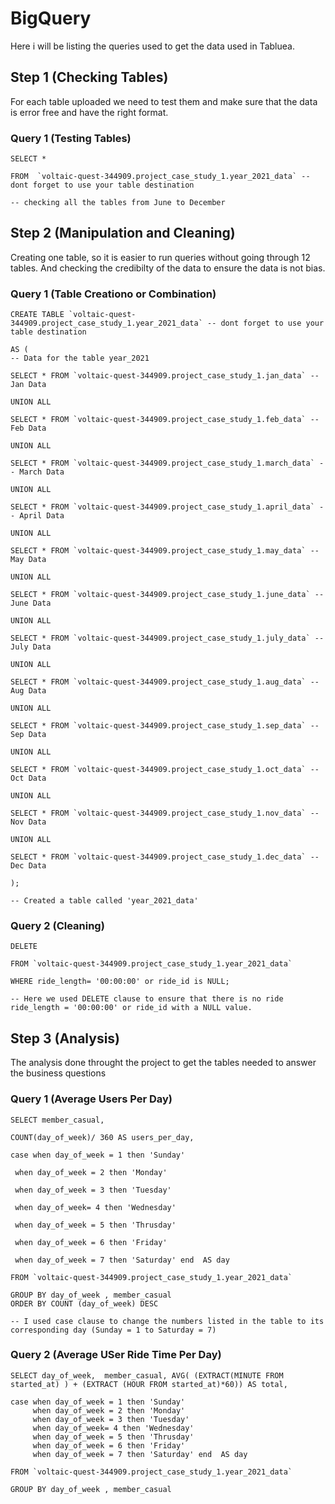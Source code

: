 # BigQuery

Here i will be listing the queries used to get the data used in Tabluea.

## Step 1 (Checking Tables)

For each table uploaded we need to test them and make sure that the data is error free and have the right format.

### Query 1 (Testing Tables)

    SELECT *

    FROM  `voltaic-quest-344909.project_case_study_1.year_2021_data` -- dont forget to use your table destination 

    -- checking all the tables from June to December

## Step 2 (Manipulation and Cleaning)

Creating one table, so it is easier to run queries without going through 12 tables. And checking the credibilty of the data to ensure the data is not bias.

### Query 1 (Table Creationo or Combination)

    CREATE TABLE `voltaic-quest-344909.project_case_study_1.year_2021_data` -- dont forget to use your table destination 

    AS ( 
    -- Data for the table year_2021

    SELECT * FROM `voltaic-quest-344909.project_case_study_1.jan_data` -- Jan Data

    UNION ALL

    SELECT * FROM `voltaic-quest-344909.project_case_study_1.feb_data` -- Feb Data

    UNION ALL

    SELECT * FROM `voltaic-quest-344909.project_case_study_1.march_data` -- March Data

    UNION ALL

    SELECT * FROM `voltaic-quest-344909.project_case_study_1.april_data` -- April Data

    UNION ALL

    SELECT * FROM `voltaic-quest-344909.project_case_study_1.may_data` -- May Data

    UNION ALL

    SELECT * FROM `voltaic-quest-344909.project_case_study_1.june_data` -- June Data

    UNION ALL

    SELECT * FROM `voltaic-quest-344909.project_case_study_1.july_data` -- July Data

    UNION ALL

    SELECT * FROM `voltaic-quest-344909.project_case_study_1.aug_data` -- Aug Data

    UNION ALL

    SELECT * FROM `voltaic-quest-344909.project_case_study_1.sep_data` -- Sep Data

    UNION ALL

    SELECT * FROM `voltaic-quest-344909.project_case_study_1.oct_data` -- Oct Data

    UNION ALL 

    SELECT * FROM `voltaic-quest-344909.project_case_study_1.nov_data` -- Nov Data

    UNION ALL

    SELECT * FROM `voltaic-quest-344909.project_case_study_1.dec_data` -- Dec Data 

    ); 

    -- Created a table called 'year_2021_data' 
### Query 2 (Cleaning)

    DELETE

    FROM `voltaic-quest-344909.project_case_study_1.year_2021_data`

    WHERE ride_length= '00:00:00' or ride_id is NULL;

    -- Here we used DELETE clause to ensure that there is no ride ride_length = '00:00:00' or ride_id with a NULL value.

## Step 3 (Analysis)

The analysis done throught the project to get the tables needed to answer the business questions

### Query 1 (Average Users Per Day)

    SELECT member_casual, 

    COUNT(day_of_week)/ 360 AS users_per_day,

    case when day_of_week = 1 then 'Sunday' 

     when day_of_week = 2 then 'Monday' 
     
     when day_of_week = 3 then 'Tuesday' 
     
     when day_of_week= 4 then 'Wednesday' 
     
     when day_of_week = 5 then 'Thrusday' 
     
     when day_of_week = 6 then 'Friday' 
     
     when day_of_week = 7 then 'Saturday' end  AS day

    FROM `voltaic-quest-344909.project_case_study_1.year_2021_data`

    GROUP BY day_of_week , member_casual
    ORDER BY COUNT (day_of_week) DESC

    -- I used case clause to change the numbers listed in the table to its corresponding day (Sunday = 1 to Saturday = 7)
    
### Query 2 (Average USer Ride Time Per Day)

    SELECT day_of_week,  member_casual, AVG( (EXTRACT(MINUTE FROM  started_at) ) + (EXTRACT (HOUR FROM started_at)*60)) AS total,

    case when day_of_week = 1 then 'Sunday' 
         when day_of_week = 2 then 'Monday' 
         when day_of_week = 3 then 'Tuesday' 
         when day_of_week= 4 then 'Wednesday'  
         when day_of_week = 5 then 'Thrusday' 
         when day_of_week = 6 then 'Friday' 
         when day_of_week = 7 then 'Saturday' end  AS day

    FROM `voltaic-quest-344909.project_case_study_1.year_2021_data`

    GROUP BY day_of_week , member_casual


